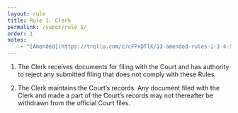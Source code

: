 ```yaml
---
layout: rule
title: Rule 1. Clerk
permalink: /supct/rule_1/
order: 1
notes:
    - "[Amended](https://trello.com/c/cFPxDTlX/13-amended-rules-1-3-4-5-6-7-15-25-26-27-29-32-33-34-35-38-39-43) on June 13th, 2025, to take effect on June 28th, 2025."
---
```


1. The Clerk receives documents for filing with the Court and has authority to reject any submitted filing that does not comply with these Rules.

2. The Clerk maintains the Court’s records. Any document filed with the Clerk and made a part of the Court’s records may not thereafter be withdrawn from the official Court files.